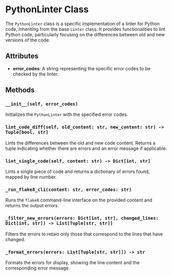 # PythonLinter Class

The `PythonLinter` class is a specific implementation of a linter for Python code, inheriting from the base `Linter` class. It provides functionalities to lint Python code, particularly focusing on the differences between old and new versions of the code.

## Attributes
- **error_codes**: A string representing the specific error codes to be checked by the linter.

## Methods

### `__init__(self, error_codes)`
Initializes the `PythonLinter` with the specified error codes.

### `lint_code_diff(self, old_content: str, new_content: str) -> Tuple[bool, str]`
Lints the differences between the old and new code content. Returns a tuple indicating whether there are errors and an error message if applicable.

### `lint_single_code(self, content: str) -> Dict[int, str]`
Lints a single piece of code and returns a dictionary of errors found, mapped by line number.

### `_run_flake8_cli(content: str, error_codes: str)`
Runs the `flake8` command-line interface on the provided content and returns the output errors.

### `_filter_new_errors(errors: Dict[int, str], changed_lines: Dict[int, str]) -> List[Tuple[str, str]]`
Filters the errors to retain only those that correspond to the lines that have changed.

### `_format_errors(errors: List[Tuple[str, str]]) -> str`
Formats the errors for display, showing the line content and the corresponding error message.